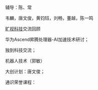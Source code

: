 辅导：陈、常

韦麟，唐文俊，黄钧钰，刘畅，董越，陈一鸣

[旷视科技](https://megvii.com/)交流回顾

华为Ascend昇腾处理器-AI加速技术研讨；

独到科技交流；

机器人技术（郭敏）

大创计划：唐文俊；

通识荣誉课程：
